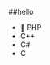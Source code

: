 ##‎hello‎          
-  🐘 PHP          
-  C++                               
-  C#                                     
-  C                                                  